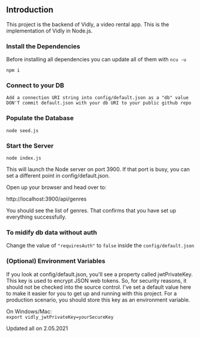 ## Introduction

This project is the backend of Vidly, a video rental app.
This is the implementation of Vidly in Node.js.

### Install the Dependencies

Before installing all dependencies you can update all of them with `ncu -u`

    npm i

### Connect to your DB

    Add a connection URI string into config/default.json as a "db" value
    DON'T commit default.json with your db URI to your public github repo

### Populate the Database

    node seed.js

### Start the Server

    node index.js

This will launch the Node server on port 3900. If that port is busy, you can set a different point in config/default.json.

Open up your browser and head over to:

http://localhost:3900/api/genres

You should see the list of genres. That confirms that you have set up everything successfully.

### To midify db data without auth

Change the value of `"requiresAuth"` to `false` inside the `config/default.json`

### (Optional) Environment Variables

If you look at config/default.json, you'll see a property called jwtPrivateKey. This key is used to encrypt JSON web tokens. So, for security reasons, it should not be checked into the source control. I've set a default value here to make it easier for you to get up and running with this project. For a production scenario, you should store this key as an environment variable.

On Windows/Mac:\
`export vidly_jwtPrivateKey=yourSecureKey`

Updated all on 2.05.2021
